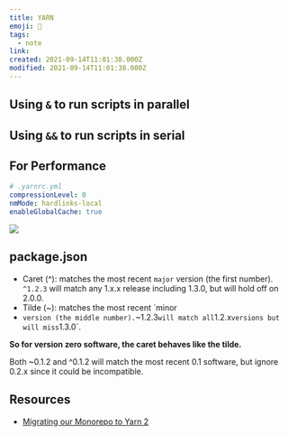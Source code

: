 ```yaml
---
title: YARN
emoji: 📝
tags:
  - note
link:
created: 2021-09-14T11:01:38.000Z
modified: 2021-09-14T11:01:38.000Z
---
```


## Using `&` to run scripts in parallel

## Using `&&` to run scripts in serial

## For Performance

```yml
# .yarnrc.yml
compressionLevel: 0
nmMode: hardlinks-local
enableGlobalCache: true
```

![](https://www.dolthub.com/blog/static/8d0730e8c65a9b5f059576d21a7d467e/ad12c/yarn-2-discord-larixer.png)

## package.json

- Caret (^): matches the most recent `major` version (the first number). `^1.2.3` will match any 1.x.x release including 1.3.0, but will hold off on 2.0.0.
- Tilde (~): matches the most recent `minor
- `version (the middle number).`~1.2.3`will match all`1.2.x`versions but will miss`1.3.0`.

**So for version zero software, the caret behaves like the tilde.**

Both ~0.1.2 and ^0.1.2 will match the most recent 0.1 software, but ignore 0.2.x since it could be incompatible.

## Resources

- [Migrating our Monorepo to Yarn 2](https://www.dolthub.com/blog/2022-03-18-migrating-to-yarn-2/)
